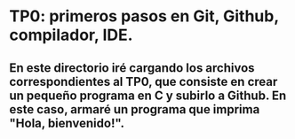 # TP0: primeros pasos en **Git, Github, compilador, IDE**.
## En este directorio iré cargando los archivos correspondientes al TP0, que consiste en crear un pequeño programa en C y subirlo a Github. En este caso, armaré un programa que imprima "Hola, bienvenido!".